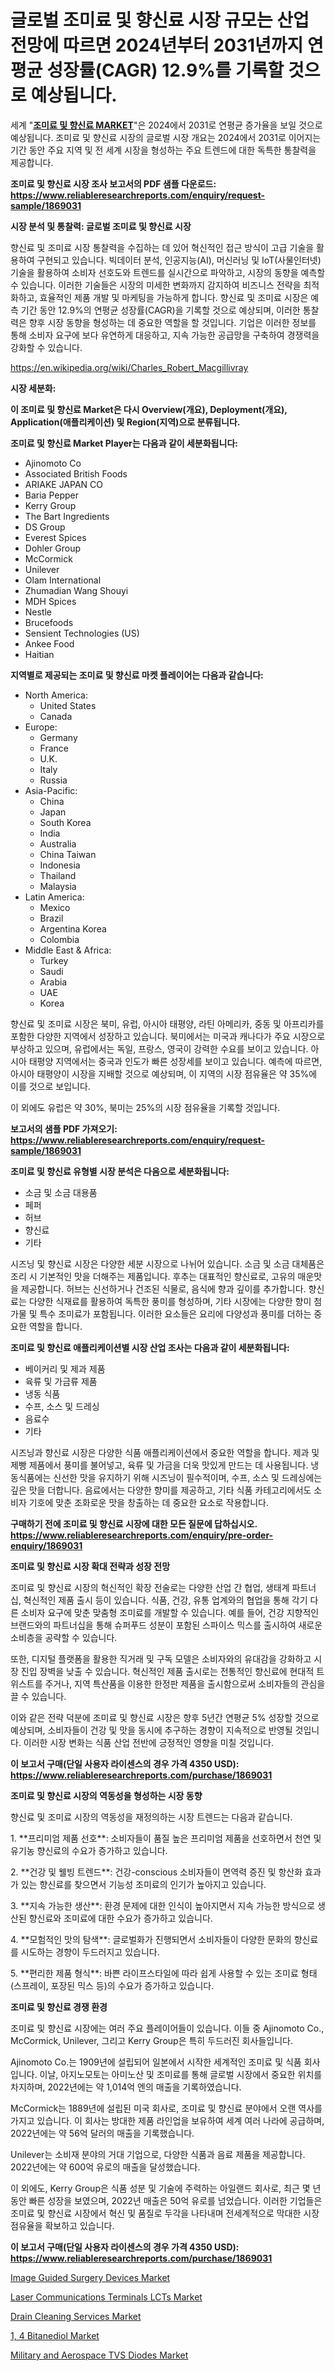 <p><h1>글로벌 조미료 및 향신료 시장 규모는 산업 전망에 따르면 2024년부터 2031년까지 연평균 성장률(CAGR) 12.9%를 기록할 것으로 예상됩니다.</h1></p><p>세계 "<strong><a href="https://www.reliableresearchreports.com/seasoning-and-spices-r1869031">조미료 및 향신료 MARKET</a></strong>"은 2024에서 2031로 연평균 증가율을 보일 것으로 예상됩니다. 조미료 및 향신료 시장의 글로벌 시장 개요는 2024에서 2031로 이어지는 기간 동안 주요 지역 및 전 세계 시장을 형성하는 주요 트렌드에 대한 독특한 통찰력을 제공합니다.</p>
<p><strong>조미료 및 향신료 시장 조사 보고서의 PDF 샘플 다운로드: <a href="https://www.reliableresearchreports.com/enquiry/request-sample/1869031">https://www.reliableresearchreports.com/enquiry/request-sample/1869031</a></strong></p>
<p><strong>시장 분석 및 통찰력: 글로벌 조미료 및 향신료 시장</strong></p>
<p><p>향신료 및 조미료 시장 통찰력을 수집하는 데 있어 혁신적인 접근 방식이 고급 기술을 활용하여 구현되고 있습니다. 빅데이터 분석, 인공지능(AI), 머신러닝 및 IoT(사물인터넷) 기술을 활용하여 소비자 선호도와 트렌드를 실시간으로 파악하고, 시장의 동향을 예측할 수 있습니다. 이러한 기술들은 시장의 미세한 변화까지 감지하여 비즈니스 전략을 최적화하고, 효율적인 제품 개발 및 마케팅을 가능하게 합니다. 향신료 및 조미료 시장은 예측 기간 동안 12.9%의 연평균 성장률(CAGR)을 기록할 것으로 예상되며, 이러한 통찰력은 향후 시장 동향을 형성하는 데 중요한 역할을 할 것입니다. 기업은 이러한 정보를 통해 소비자 요구에 보다 유연하게 대응하고, 지속 가능한 공급망을 구축하여 경쟁력을 강화할 수 있습니다.</p></p>
<p><a href="%7CAUTHORITHY_DOMAIN_URL%7C">https://en.wikipedia.org/wiki/Charles_Robert_Macgillivray</a></p>
<p><strong>시장 세분화:</strong></p>
<p><strong>이 조미료 및 향신료 Market은 다시 Overview(개요), Deployment(개요), Application(애플리케이션) 및 Region(지역)으로 분류됩니다.</strong></p>
<p><strong>조미료 및 향신료 Market Player는 다음과 같이 세분화됩니다:</strong></p>
<p><ul><li>Ajinomoto Co</li><li>Associated British Foods</li><li>ARIAKE JAPAN CO</li><li>Baria Pepper</li><li>Kerry Group</li><li>The Bart Ingredients</li><li>DS Group</li><li>Everest Spices</li><li>Dohler Group</li><li>McCormick</li><li>Unilever</li><li>Olam International</li><li>Zhumadian Wang Shouyi</li><li>MDH Spices</li><li>Nestle</li><li>Brucefoods</li><li>Sensient Technologies (US)</li><li>Ankee Food</li><li>Haitian</li></ul></p>
<p><strong>지역별로 제공되는 조미료 및 향신료 마켓 플레이어는 다음과 같습니다:</strong></p>
<p><ul>
    <li>
        North America:
        <ul>
            <li>United States</li>
            <li>Canada</li>
        </ul>
    </li>
    <li>
        Europe:
        <ul>
            <li>Germany</li>
            <li>France</li>
            <li>U.K.</li>
            <li>Italy</li>
            <li>Russia</li>
        </ul>
    </li>
    <li>
        Asia-Pacific:
        <ul>
            <li>China</li>
            <li>Japan</li>
            <li>South Korea</li>
            <li>India</li>
            <li>Australia</li>
            <li>China Taiwan</li>
            <li>Indonesia</li>
            <li>Thailand</li>
            <li>Malaysia</li>
        </ul>
    </li>
    <li>
        Latin America:
        <ul>
            <li>Mexico</li>
            <li>Brazil</li>
            <li>Argentina Korea</li>
            <li>Colombia</li>
        </ul>
    </li>
    <li>
        Middle East & Africa:
        <ul>
            <li>Turkey</li>
            <li>Saudi</li>
            <li>Arabia</li>
            <li>UAE</li>
            <li>Korea</li>
        </ul>
    </li>
    </ul></p>
<p><p>향신료 및 조미료 시장은 북미, 유럽, 아시아 태평양, 라틴 아메리카, 중동 및 아프리카를 포함한 다양한 지역에서 성장하고 있습니다. 북미에서는 미국과 캐나다가 주요 시장으로 부상하고 있으며, 유럽에서는 독일, 프랑스, 영국이 강력한 수요를 보이고 있습니다. 아시아 태평양 지역에서는 중국과 인도가 빠른 성장세를 보이고 있습니다. 예측에 따르면, 아시아 태평양이 시장을 지배할 것으로 예상되며, 이 지역의 시장 점유율은 약 35%에 이를 것으로 보입니다. </p><p>이 외에도 유럽은 약 30%, 북미는 25%의 시장 점유율을 기록할 것입니다.</p></p>
<p><strong>보고서의 샘플 PDF 가져오기: <a href="https://www.reliableresearchreports.com/enquiry/request-sample/1869031">https://www.reliableresearchreports.com/enquiry/request-sample/1869031</a></strong></p>
<p><strong>조미료 및 향신료 유형별 시장 분석은 다음으로 세분화됩니다:</strong></p>
<p><ul><li>소금 및 소금 대용품</li><li>페퍼</li><li>허브</li><li>향신료</li><li>기타</li></ul></p>
<p><p>시즈닝 및 향신료 시장은 다양한 세분 시장으로 나뉘어 있습니다. 소금 및 소금 대체품은 조리 시 기본적인 맛을 더해주는 제품입니다. 후추는 대표적인 향신료로, 고유의 매운맛을 제공합니다. 허브는 신선하거나 건조된 식물로, 음식에 향과 깊이를 추가합니다. 향신료는 다양한 식재료를 활용하여 독특한 풍미를 형성하며, 기타 시장에는 다양한 향미 첨가물 및 특수 조미료가 포함됩니다. 이러한 요소들은 요리에 다양성과 풍미를 더하는 중요한 역할을 합니다.</p></p>
<p><strong>조미료 및 향신료 애플리케이션별 시장 산업 조사는 다음과 같이 세분화됩니다:</strong></p>
<p><ul><li>베이커리 및 제과 제품</li><li>육류 및 가금류 제품</li><li>냉동 식품</li><li>수프, 소스 및 드레싱</li><li>음료수</li><li>기타</li></ul></p>
<p><p>시즈닝과 향신료 시장은 다양한 식품 애플리케이션에서 중요한 역할을 합니다. 제과 및 제빵 제품에서 풍미를 불어넣고, 육류 및 가금을 더욱 맛있게 만드는 데 사용됩니다. 냉동식품에는 신선한 맛을 유지하기 위해 시즈닝이 필수적이며, 수프, 소스 및 드레싱에는 깊은 맛을 더합니다. 음료에서는 다양한 향미를 제공하고, 기타 식품 카테고리에서도 소비자 기호에 맞춘 조화로운 맛을 창출하는 데 중요한 요소로 작용합니다.</p></p>
<p><strong>구매하기 전에 조미료 및 향신료 시장에 대한 모든 질문에 답하십시오. <a href="https://www.reliableresearchreports.com/enquiry/pre-order-enquiry/1869031">https://www.reliableresearchreports.com/enquiry/pre-order-enquiry/1869031</a></strong></p>
<p><strong>조미료 및 향신료 시장 확대 전략과 성장 전망</strong></p>
<p><p>조미료 및 향신료 시장의 혁신적인 확장 전술로는 다양한 산업 간 협업, 생태계 파트너십, 혁신적인 제품 출시 등이 있습니다. 식품, 건강, 유통 업계와의 협업을 통해 각기 다른 소비자 요구에 맞춘 맞춤형 조미료를 개발할 수 있습니다. 예를 들어, 건강 지향적인 브랜드와의 파트너십을 통해 슈퍼푸드 성분이 포함된 스파이스 믹스를 출시하여 새로운 소비층을 공략할 수 있습니다.</p><p>또한, 디지털 플랫폼을 활용한 직거래 및 구독 모델은 소비자와의 유대감을 강화하고 시장 진입 장벽을 낮출 수 있습니다. 혁신적인 제품 출시로는 전통적인 향신료에 현대적 트위스트를 주거나, 지역 특산품을 이용한 한정판 제품을 출시함으로써 소비자들의 관심을 끌 수 있습니다.</p><p>이와 같은 전략 덕분에 조미료 및 향신료 시장은 향후 5년간 연평균 5% 성장할 것으로 예상되며, 소비자들이 건강 및 맛을 동시에 추구하는 경향이 지속적으로 반영될 것입니다. 이러한 시장 변화는 식품 산업 전반에 긍정적인 영향을 미칠 것입니다.</p></p>
<p><strong>이 보고서 구매(단일 사용자 라이센스의 경우 가격 4350 USD): <a href="https://www.reliableresearchreports.com/purchase/1869031">https://www.reliableresearchreports.com/purchase/1869031</a></strong></p>
<p><strong>조미료 및 향신료 시장의 역동성을 형성하는 시장 동향</strong></p>
<p><p>향신료 및 조미료 시장의 역동성을 재정의하는 시장 트렌드는 다음과 같습니다.</p><p>1. **프리미엄 제품 선호**: 소비자들이 품질 높은 프리미엄 제품을 선호하면서 천연 및 유기농 향신료의 수요가 증가하고 있습니다.</p><p>2. **건강 및 웰빙 트렌드**: 건강-conscious 소비자들이 면역력 증진 및 항산화 효과가 있는 향신료를 찾으면서 기능성 조미료의 인기가 높아지고 있습니다.</p><p>3. **지속 가능한 생산**: 환경 문제에 대한 인식이 높아지면서 지속 가능한 방식으로 생산된 향신료와 조미료에 대한 수요가 증가하고 있습니다.</p><p>4. **모험적인 맛의 탐색**: 글로벌화가 진행되면서 소비자들이 다양한 문화의 향신료를 시도하는 경향이 두드러지고 있습니다.</p><p>5. **편리한 제품 형식**: 바쁜 라이프스타일에 따라 쉽게 사용할 수 있는 조미료 형태(스프레이, 포장된 믹스 등)의 수요가 증가하고 있습니다.</p></p>
<p><strong>조미료 및 향신료 경쟁 환경</strong></p>
<p><p>조미료 및 향신료 시장에는 여러 주요 플레이어들이 있습니다. 이들 중 Ajinomoto Co., McCormick, Unilever, 그리고 Kerry Group은 특히 두드러진 회사들입니다.</p><p>Ajinomoto Co.는 1909년에 설립되어 일본에서 시작한 세계적인 조미료 및 식품 회사입니다. 이날, 아지노모토는 아미노산 및 조미료를 통해 글로벌 시장에서 중요한 위치를 차지하며, 2022년에는 약 1,014억 엔의 매출을 기록하였습니다.</p><p>McCormick는 1889년에 설립된 미국 회사로, 조미료 및 향신료 분야에서 오랜 역사를 가지고 있습니다. 이 회사는 방대한 제품 라인업을 보유하여 세계 여러 나라에 공급하며, 2022년에는 약 56억 달러의 매출을 기록했습니다.</p><p>Unilever는 소비재 분야의 거대 기업으로, 다양한 식품과 음료 제품을 제공합니다. 2022년에는 약 600억 유로의 매출을 달성했습니다. </p><p>이 외에도, Kerry Group은 식품 성분 및 기술에 주력하는 아일랜드 회사로, 최근 몇 년 동안 빠른 성장을 보였으며, 2022년 매출은 50억 유로를 넘었습니다. 이러한 기업들은 조미료 및 향신료 시장에서 혁신 및 품질로 두각을 나타내며 전세계적으로 막대한 시장 점유율을 확보하고 있습니다.</p></p>
<p><strong>이 보고서 구매(단일 사용자 라이센스의 경우 가격 4350 USD): <a href="https://www.reliableresearchreports.com/purchase/1869031">https://www.reliableresearchreports.com/purchase/1869031</a></strong></p>
<p><p><a href="https://www.linkedin.com/pulse/global-image-guided-surgery-devices-market-status-2024-2031-gq5pe?trackingId=MmtG1xLKSF%2BB3DKYJEN5iw%3D%3D">Image Guided Surgery Devices Market</a></p><p><a href="https://github.com/petbigbeepjn/Market-Research-Report-List-1/blob/main/laser-communications-terminals-lcts-market.md">Laser Communications Terminals LCTs Market</a></p><p><a href="https://www.linkedin.com/pulse/global-drain-cleaning-services-market-landscape-future-1agwf?trackingId=um4WvCD2RPW32p9Tk9UDJA%3D%3D">Drain Cleaning Services Market</a></p><p><a href="https://issuu.com/reportprime-2/docs/1-4-bitanediol-market-size-2030.ppt_a4274beafa9f82">1, 4 Bitanediol Market</a></p><p><a href="https://github.com/NasrinKhan99/Market-Research-Report-List-1/blob/main/military-and-aerospace-tvs-diodes-market.md">Military and Aerospace TVS Diodes Market</a></p></p>